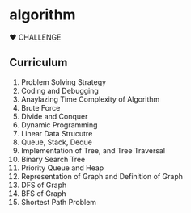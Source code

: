 # algorithm
❤️ CHALLENGE

## Curriculum

1. Problem Solving Strategy
2. Coding and Debugging
3. Anaylazing Time Complexity of Algorithm
4. Brute Force
5. Divide and Conquer
6. Dynamic Programming
7. Linear Data Strucutre
8. Queue, Stack, Deque
9. Implementation of Tree, and Tree Traversal
10. Binary Search Tree
11. Priority Queue and Heap
12. Representation of Graph and Definition of Graph
13. DFS of Graph
14. BFS of Graph
15. Shortest Path Problem
